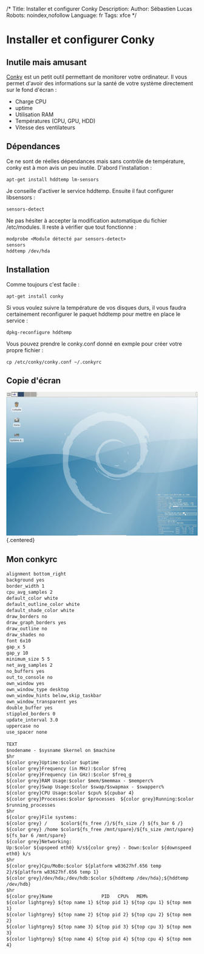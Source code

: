 /*
Title: Installer et configurer Conky
Description: 
Author: Sébastien Lucas
Robots: noindex,nofollow
Language: fr
Tags: xfce
*/
# Installer et configurer Conky

## Inutile mais amusant
[Conky](http://conky.sourceforge.net/) est un petit outil permettant de monitorer votre ordinateur. Il vous permet d'avoir des informations sur la santé de votre système directement sur le fond d'écran :
*	Charge CPU 
*	uptime
*	Utilisation RAM 
*	Températures (CPU, GPU, HDD)
*	Vitesse des ventilateurs

## Dépendances

Ce ne sont de réelles dépendances mais sans contrôle de température, conky est à mon avis un peu inutile.
D'abord l'installation :

```
apt-get install hddtemp lm-sensors
```

Je conseille d'activer le service hddtemp. Ensuite il faut configurer libsensors :

```
sensors-detect
```

Ne pas hésiter à accepter la modification automatique du fichier /etc/modules. Il reste à vérifier que tout fonctionne :

```
modprobe <Module détecté par sensors-detect>
sensors
hddtemp /dev/hda
```

## Installation

Comme toujours c'est facile :

```
apt-get install conky
```

Si vous voulez suivre la température de vos disques durs, il vous faudra certainement reconfigurer le paquet hddtemp pour mettre en place le service :

```
dpkg-reconfigure hddtemp
```

Vous pouvez prendre le conky.conf donné en exmple pour créer votre propre fichier :

```
cp /etc/conky/conky.conf ~/.conkyrc
```

## Copie d'écran

![Image](/fr/debian/fondecranxfceconky.jpg){.centered}

## Mon conkyrc

```-
alignment bottom_right
background yes
border_width 1
cpu_avg_samples 2
default_color white
default_outline_color white
default_shade_color white
draw_borders no
draw_graph_borders yes
draw_outline no
draw_shades no
font 6x10
gap_x 5
gap_y 10
minimum_size 5 5
net_avg_samples 2
no_buffers yes
out_to_console no
own_window yes
own_window_type desktop
own_window_hints below,skip_taskbar
own_window_transparent yes
double_buffer yes
stippled_borders 0
update_interval 3.0
uppercase no
use_spacer none

TEXT
$nodename - $sysname $kernel on $machine
$hr
${color grey}Uptime:$color $uptime
${color grey}Frequency (in MHz):$color $freq
${color grey}Frequency (in GHz):$color $freq_g
${color grey}RAM Usage:$color $mem/$memmax - $memperc%
${color grey}Swap Usage:$color $swap/$swapmax - $swapperc%
${color grey}CPU Usage:$color $cpu% ${cpubar 4}
${color grey}Processes:$color $processes  ${color grey}Running:$color $running_processes
$hr
${color grey}File systems:
${color grey} /     $color${fs_free /}/${fs_size /} ${fs_bar 6 /}
${color grey} /home $color${fs_free /mnt/spare}/${fs_size /mnt/spare} ${fs_bar 6 /mnt/spare}
${color grey}Networking:
Up:$color ${upspeed eth0} k/s${color grey} - Down:$color ${downspeed eth0} k/s
$hr
${color grey}Cpu/MoBo:$color ${platform w83627hf.656 temp 2}/${platform w83627hf.656 temp 1}
${color grey}/dev/hda;/dev/hdb:$color ${hddtemp /dev/hda};${hddtemp /dev/hdb}
$hr
${color grey}Name                  PID   CPU%   MEM%
${color lightgrey} ${top name 1} ${top pid 1} ${top cpu 1} ${top mem 1}
${color lightgrey} ${top name 2} ${top pid 2} ${top cpu 2} ${top mem 2}
${color lightgrey} ${top name 3} ${top pid 3} ${top cpu 3} ${top mem 3}
${color lightgrey} ${top name 4} ${top pid 4} ${top cpu 4} ${top mem 4}
```

